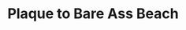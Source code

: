 ---
pid: PT226
title: Plaque to Bare Ass Beach
location_transcription: Penn Treaty
zipcode: '19134'
outside_phl: 
neighborhood: Port Richmond
age: '62'
age_range: 60-69
instagram: 
image_file_name: PT_226.jpg
proposal_transcription: As a young teen we went swimming at a place we called bare-ass
  beach. It was a black sand covered area with a large tess on pole at the end of
  the beach. We swam naked in the water and it was such a great place to swim. This
  dates back to 1967-1969 when the ships passed, they caused a great surge in the
  waves. After our swim we would get washed off at a water pipe at Perenstein Glass
  Co. where we would wash off. Great memories.
topic: Unknown
topic_summary: '0'
type: Other No Form
keywords_other: bare-ass beach, memories
credit: Bruce J. Rinowski
image_labels: 
twitter: 
facebook: 
permalink: "/monuments/pt226/"
layout: item-page
---